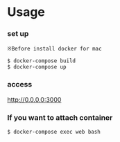 # Usage
### set up


```
※Before install docker for mac

$ docker-compose build
$ docker-compose up
```

### access
http://0.0.0.0:3000


### If you want to attach container


```
$ docker-compose exec web bash
```